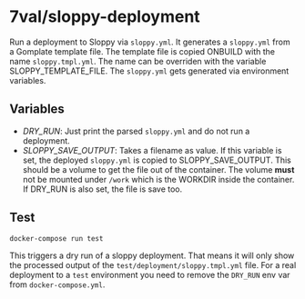 # 7val/sloppy-deployment

Run a deployment to Sloppy via `sloppy.yml`. It generates a `sloppy.yml` from a
Gomplate template file. The template file is copied ONBUILD with the name
`sloppy.tmpl.yml`. The name can be overriden with the variable
SLOPPY_TEMPLATE_FILE. The `sloppy.yml` gets generated via environment
variables.

## Variables

* *DRY_RUN*: Just print the parsed `sloppy.yml` and do not run a deployment.
* *SLOPPY_SAVE_OUTPUT*: Takes a filename as value. If this variable is set,
  the deployed `sloppy.yml` is copied to SLOPPY_SAVE_OUTPUT. This should be
  a volume to get the file out of the container. The volume **must** not be
  mounted under `/work` which is the WORKDIR inside the container.
  If DRY_RUN is also set, the file is save too.

## Test

```bash
docker-compose run test
```
This triggers a dry run of a sloppy deployment. That means it will only show the processed output of the `test/deployment/sloppy.tmpl.yml` file. For a real deployment to a `test` environment you need to remove the `DRY_RUN` env var from `docker-compose.yml`.
